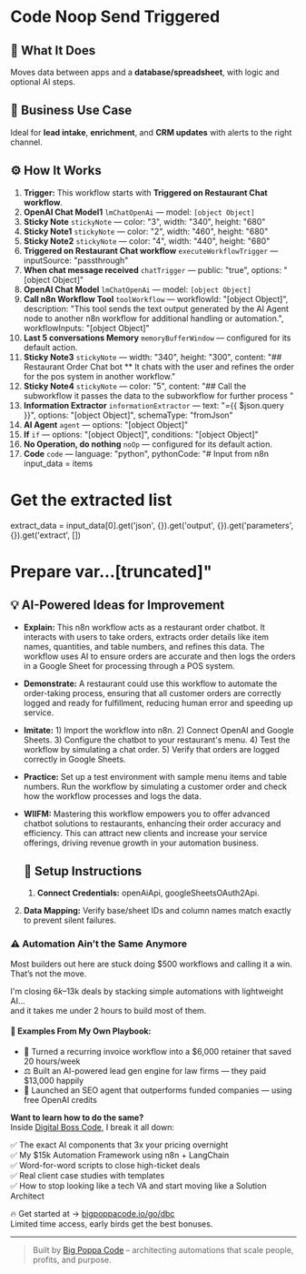 # Code Noop Send Triggered
  ## 🚀 What It Does
  Moves data between apps and a **database/spreadsheet**, with logic and optional AI steps.
  
  ## 💼 Business Use Case
  Ideal for **lead intake**, **enrichment**, and **CRM updates** with alerts to the right channel.
  
  ## ⚙️ How It Works
  1. **Trigger:** This workflow starts with **Triggered on Restaurant Chat workflow**.
  2. **OpenAI Chat Model1** `lmChatOpenAi` — model: `[object Object]`
3. **Sticky Note** `stickyNote` — color: "3", width: "340", height: "680"
4. **Sticky Note1** `stickyNote` — color: "2", width: "460", height: "680"
5. **Sticky Note2** `stickyNote` — color: "4", width: "440", height: "680"
6. **Triggered on Restaurant Chat workflow** `executeWorkflowTrigger` — inputSource: "passthrough"
7. **When chat message received** `chatTrigger` — public: "true", options: "[object Object]"
8. **OpenAI Chat Model** `lmChatOpenAi` — model: `[object Object]`
9. **Call n8n Workflow Tool** `toolWorkflow` — workflowId: "[object Object]", description: "This tool sends the text output generated by the AI Agent node to another n8n workflow for additional handling or automation.", workflowInputs: "[object Object]"
10. **Last 5 conversations Memory** `memoryBufferWindow` — configured for its default action.
11. **Sticky Note3** `stickyNote` — width: "340", height: "300", content: "## Restaurant Order Chat bot
** It chats with the user and refines the order for the pos system in another workflow."
12. **Sticky Note4** `stickyNote` — color: "5", content: "## Call the subworkflow
it passes the data to the subworkflow for further process
"
13. **Information Extractor** `informationExtractor` — text: "={{ $json.query }}", options: "[object Object]", schemaType: "fromJson"
14. **AI Agent** `agent` — options: "[object Object]"
15. **If** `if` — options: "[object Object]", conditions: "[object Object]"
16. **No Operation, do nothing** `noOp` — configured for its default action.
17. **Code** `code` — language: "python", pythonCode: "# Input from n8n
input_data = items

# Get the extracted list
extract_data = input_data[0].get('json', {}).get('output', {}).get('parameters', {}).get('extract', [])

# Prepare var…[truncated]"
  
  ## 💡 AI-Powered Ideas for Improvement
  - **Explain:** This n8n workflow acts as a restaurant order chatbot. It interacts with users to take orders, extracts order details like item names, quantities, and table numbers, and refines this data. The workflow uses AI to ensure orders are accurate and then logs the orders in a Google Sheet for processing through a POS system.

- **Demonstrate:** A restaurant could use this workflow to automate the order-taking process, ensuring that all customer orders are correctly logged and ready for fulfillment, reducing human error and speeding up service.

- **Imitate:** 1) Import the workflow into n8n. 2) Connect OpenAI and Google Sheets. 3) Configure the chatbot to your restaurant's menu. 4) Test the workflow by simulating a chat order. 5) Verify that orders are logged correctly in Google Sheets.

- **Practice:** Set up a test environment with sample menu items and table numbers. Run the workflow by simulating a customer order and check how the workflow processes and logs the data.

- **WIIFM:** Mastering this workflow empowers you to offer advanced chatbot solutions to restaurants, enhancing their order accuracy and efficiency. This can attract new clients and increase your service offerings, driving revenue growth in your automation business.
  
  ## 🔧 Setup Instructions
  1. **Connect Credentials:** openAiApi, googleSheetsOAuth2Api.
2. **Data Mapping:** Verify base/sheet IDs and column names match exactly to prevent silent failures.
  
### ⚠️ Automation Ain’t the Same Anymore

Most builders out here are stuck doing $500 workflows and calling it a win.  
That’s not the move.  

I'm closing $6k–$13k deals by stacking simple automations with lightweight AI...  
and it takes me under 2 hours to build most of them.

#### 🧠 Examples From My Own Playbook:
- 🔁 Turned a recurring invoice workflow into a $6,000 retainer that saved 20 hours/week  
- ⚖️ Built an AI-powered lead gen engine for law firms — they paid $13,000 happily  
- 🚀 Launched an SEO agent that outperforms funded companies — using free OpenAI credits  

**Want to learn how to do the same?**  
Inside [Digital Boss Code](https://bigpoppacode.io/go/dbc), I break it all down:

✅ The exact AI components that 3x your pricing overnight  
✅ My $15k Automation Framework using n8n + LangChain  
✅ Word-for-word scripts to close high-ticket deals  
✅ Real client case studies with templates  
✅ How to stop looking like a tech VA and start moving like a Solution Architect  

🔥 Get started at → [bigpoppacode.io/go/dbc](https://bigpoppacode.io/go/dbc)  
Limited time access, early birds get the best bonuses.

---
> Built by [Big Poppa Code](https://bigpoppacode.io) – architecting automations that scale people, profits, and purpose.
  